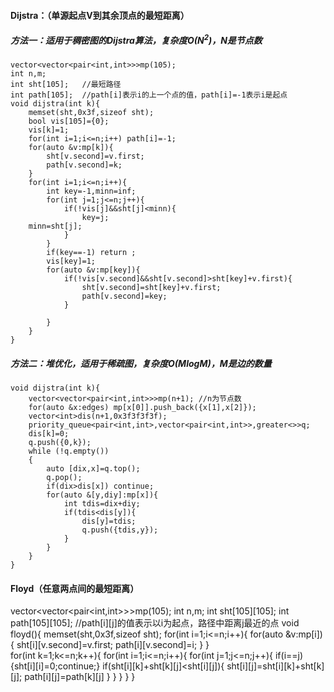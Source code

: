 #### Dijstra：（单源起点V到其余顶点的最短距离）
##### 方法一：适用于稠密图的Dijstra算法，复杂度$O(N^2)$，N是节点数
```
vector<vector<pair<int,int>>>mp(105);
int n,m;
int sht[105];	//最短路径
int path[105];	//path[i]表示i的上一个点的值，path[i]=-1表示i是起点
void dijstra(int k){
    memset(sht,0x3f,sizeof sht);
    bool vis[105]={0};
    vis[k]=1;
    for(int i=1;i<=n;i++) path[i]=-1;
    for(auto &v:mp[k]){
        sht[v.second]=v.first;
        path[v.second]=k;
    }
    for(int i=1;i<=n;i++){
        int key=-1,minn=inf;
        for(int j=1;j<=n;j++){
            if(!vis[j]&&sht[j]<minn){
                key=j;
	minn=sht[j];
            }
        }
        if(key==-1) return ;
        vis[key]=1;
        for(auto &v:mp[key]){
            if(!vis[v.second]&&sht[v.second]>sht[key]+v.first){
                sht[v.second]=sht[key]+v.first;
                path[v.second]=key;
            }

        }
    }
}
```
##### 方法二：堆优化，适用于稀疏图，复杂度$O(MlogM)$，M是边的数量
```
void dijstra(int k){
    vector<vector<pair<int,int>>>mp(n+1); //n为节点数
    for(auto &x:edges) mp[x[0]].push_back({x[1],x[2]});
    vector<int>dis(n+1,0x3f3f3f3f);
    priority_queue<pair<int,int>,vector<pair<int,int>>,greater<>>q;
    dis[k]=0;
    q.push({0,k});
    while (!q.empty())
    {
        auto [dix,x]=q.top();
        q.pop();
        if(dix>dis[x]) continue;
        for(auto &[y,diy]:mp[x]){
            int tdis=dix+diy;
            if(tdis<dis[y]){
                dis[y]=tdis;
                q.push({tdis,y});
            }
        }
    }
}
```

#### Floyd（任意两点间的最短距离）
vector<vector<pair<int,int>>>mp(105);
int n,m;
int sht[105][105];
int path[105][105];		//path[i][j]的值表示以i为起点，路径中距离j最近的点
void floyd(){
    memset(sht,0x3f,sizeof sht);
    for(int i=1;i<=n;i++){
        for(auto &v:mp[i]){
            sht[i][v.second]=v.first;
            path[i][v.second]=i;
        }
    }    
    for(int k=1;k<=n;k++){
        for(int i=1;i<=n;i++){
            for(int j=1;j<=n;j++){
                if(i==j) {sht[i][i]=0;continue;}
                if(sht[i][k]+sht[k][j]<sht[i][j]){
                    sht[i][j]=sht[i][k]+sht[k][j];
                    path[i][j]=path[k][j]
                }
            }
        }
    }
}